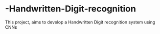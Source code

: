 # -Handwritten-Digit-recognition
This project, aims to develop a Handwritten Digit recognition system using CNNs
